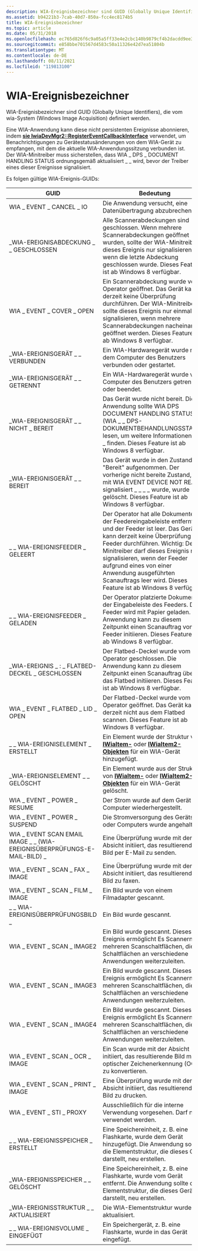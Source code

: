 ```yaml
---
description: WIA-Ereignisbezeichner sind GUID (Globally Unique Identifiers), die vom wia-System (Windows Image Acquisition) definiert werden.
ms.assetid: b94221b3-7cab-40d7-850a-fcc4ec8174b5
title: WIA-Ereignisbezeichner
ms.topic: article
ms.date: 05/31/2018
ms.openlocfilehash: ec765d826f6c9a05a5ff33e4e2cbc140b9879cf4b2dacdd9ee3f2f07b7451dda
ms.sourcegitcommit: e858bbe701567d4583c50a11326e42d7ea51804b
ms.translationtype: MT
ms.contentlocale: de-DE
ms.lasthandoff: 08/11/2021
ms.locfileid: "119813100"
---
```

# <a name="wia-event-identifiers"></a>WIA-Ereignisbezeichner

WIA-Ereignisbezeichner sind GUID (Globally Unique Identifiers), die vom wia-System (Windows Image Acquisition) definiert werden.

Eine WIA-Anwendung kann diese nicht persistenten Ereignisse abonnieren, indem [**sie IwiaDevMgr2::RegisterEventCallbackInterface**](-wia-iwiadevmgr2-registereventcallbackinterface.md) verwendet, um Benachrichtigungen zu Gerätestatusänderungen von dem WIA-Gerät zu empfangen, mit dem die aktuelle WIA-Anwendungssitzung verbunden ist. Der WIA-Minitreiber muss sicherstellen, dass WIA \_ DPS \_ DOCUMENT HANDLING STATUS ordnungsgemäß aktualisiert \_ \_ wird, bevor der Treiber eines dieser Ereignisse signalisiert.

Es folgen gültige WIA-Ereignis-GUIDs: 

| GUID                             | Bedeutung                                                                                                                                                                                                                                                                                                                               |
|----------------------------------|---------------------------------------------------------------------------------------------------------------------------------------------------------------------------------------------------------------------------------------------------------------------------------------------------------------------------------------|
| WIA \_ EVENT \_ CANCEL \_ IO           | Die Anwendung versucht, eine Datenübertragung abzubrechen.                                                                                                                                                                                                                                                                                   |
| \_WIA-EREIGNISABDECKUNG \_ \_ GESCHLOSSEN        | Alle Scannerabdeckungen sind geschlossen. Wenn mehrere Scannerabdeckungen geöffnet wurden, sollte der WIA-Minitreiber dieses Ereignis nur signalisieren, wenn die letzte Abdeckung geschlossen wurde. Dieses Feature ist ab Windows 8 verfügbar.                                                                                                                      |
| WIA \_ EVENT \_ COVER \_ OPEN          | Ein Scannerabdeckung wurde vom Operator geöffnet. Das Gerät kann derzeit keine Überprüfung durchführen. Der WIA-Minitreiber sollte dieses Ereignis nur einmal signalisieren, wenn mehrere Scannerabdeckungen nacheinander geöffnet werden. Dieses Feature ist ab Windows 8 verfügbar.                                                                                        |
| \_WIA-EREIGNISGERÄT \_ \_ VERBUNDEN    | Ein WIA-Hardwaregerät wurde mit dem Computer des Benutzers verbunden oder gestartet.                                                                                                                                                                                                                                                                |
| \_WIA-EREIGNISGERÄT \_ \_ GETRENNT | Ein WIA-Hardwaregerät wurde vom Computer des Benutzers getrennt oder beendet.                                                                                                                                                                                                                                                           |
| \_WIA-EREIGNISGERÄT \_ \_ NICHT \_ BEREIT   | Das Gerät wurde nicht bereit. Die Anwendung sollte WIA DPS DOCUMENT HANDLING STATUS (WIA \_ \_ DPS-DOKUMENTBEHANDLUNGSSTATUS) lesen, um weitere Informationen zu \_ \_ finden. Dieses Feature ist ab Windows 8 verfügbar.                                                                                                                                                         |
| \_WIA-EREIGNISGERÄT \_ \_ BEREIT        | Das Gerät wurde in den Zustand "Bereit" aufgenommen. Der vorherige nicht bereite Zustand, der mit WIA EVENT DEVICE NOT READY signalisiert \_ \_ \_ \_ wurde, wurde gelöscht. Dieses Feature ist ab Windows 8 verfügbar.                                                                                                                                                             |
| \_ \_ WIA-EREIGNISFEEDER \_ GELEERT      | Der Operator hat alle Dokumente aus der Feedereingabeleiste entfernt, und der Feeder ist leer. Das Gerät kann derzeit keine Überprüfung vom Feeder durchführen. Wichtig: Der Minitreiber darf dieses Ereignis nicht signalisieren, wenn der Feeder aufgrund eines von einer Anwendung ausgeführten Scanauftrags leer wird. Dieses Feature ist ab Windows 8 verfügbar. |
| \_ \_ WIA-EREIGNISFEEDER \_ GELADEN       | Der Operator platzierte Dokumente in der Eingabeleiste des Feeders. Der Feeder wird mit Papier geladen. Die Anwendung kann zu diesem Zeitpunkt einen Scanauftrag vom Feeder initiieren. Dieses Feature ist ab Windows 8 verfügbar.                                                                                                                     |
| \_WIA-EREIGNIS \_ : \_ FLATBED-DECKEL \_ GESCHLOSSEN | Der Flatbed-Deckel wurde vom Operator geschlossen. Die Anwendung kann zu diesem Zeitpunkt einen Scanauftrag über das Flatbed initiieren. Dieses Feature ist ab Windows 8 verfügbar.                                                                                                                                                                 |
| WIA \_ EVENT \_ FLATBED \_ LID \_ OPEN   | Der Flatbed-Deckel wurde vom Operator geöffnet. Das Gerät kann derzeit nicht aus dem Flatbed scannen. Dieses Feature ist ab Windows 8 verfügbar.                                                                                                                                                                                  |
| \_ \_ WIA-EREIGNISELEMENT \_ ERSTELLT        | Ein Element wurde der Struktur von [**IWiaItem-**](/windows/desktop/api/wia_xp/nn-wia_xp-iwiaitem) oder [**IWiaItem2-Objekten**](-wia-iwiaitem2.md) für ein WIA-Gerät hinzugefügt.                                                                                                                                                                                                   |
| \_WIA-EREIGNISELEMENT \_ \_ GELÖSCHT        | Ein Element wurde aus der Struktur von [**IWiaItem-**](/windows/desktop/api/wia_xp/nn-wia_xp-iwiaitem) oder [**IWiaItem2-Objekten**](-wia-iwiaitem2.md) für ein WIA-Gerät gelöscht.                                                                                                                                                                                               |
| WIA \_ EVENT \_ POWER \_ RESUME        | Der Strom wurde auf dem Gerät oder Computer wiederhergestellt.                                                                                                                                                                                                                                                                                    |
| WIA \_ EVENT \_ POWER \_ SUSPEND       | Die Stromversorgung des Geräts oder Computers wurde angehalten.                                                                                                                                                                                                                                                                                   |
| WIA \_ EVENT SCAN EMAIL IMAGE \_ \_ (WIA-EREIGNISÜBERPRÜFUNGS-E-MAIL-BILD) \_   | Eine Überprüfung wurde mit der Absicht initiiert, das resultierende Bild per E-Mail zu senden.                                                                                                                                                                                                                                                                   |
| WIA \_ EVENT \_ SCAN \_ FAX \_ IMAGE     | Eine Überprüfung wurde mit der Absicht initiiert, das resultierende Bild zu faxen.                                                                                                                                                                                                                                                                      |
| WIA \_ EVENT \_ SCAN \_ FILM \_ IMAGE    | Ein Bild wurde von einem Filmadapter gescannt.                                                                                                                                                                                                                                                                                             |
| \_ \_ WIA-EREIGNISÜBERPRÜFUNGSBILD \_          | Ein Bild wurde gescannt.                                                                                                                                                                                                                                                                                                                 |
| WIA \_ EVENT \_ SCAN \_ IMAGE2         | Ein Bild wurde gescannt. Dieses Ereignis ermöglicht Es Scannern mit mehreren Scanschaltflächen, die Schaltflächen an verschiedene Anwendungen weiterzuleiten.                                                                                                                                                                                                      |
| WIA \_ EVENT \_ SCAN \_ IMAGE3         | Ein Bild wurde gescannt. Dieses Ereignis ermöglicht Es Scannern mit mehreren Scanschaltflächen, die Schaltflächen an verschiedene Anwendungen weiterzuleiten.                                                                                                                                                                                                      |
| WIA \_ EVENT \_ SCAN \_ IMAGE4         | Ein Bild wurde gescannt. Dieses Ereignis ermöglicht Es Scannern mit mehreren Scanschaltflächen, die Schaltflächen an verschiedene Anwendungen weiterzuleiten.                                                                                                                                                                                                      |
| WIA \_ EVENT \_ SCAN \_ OCR \_ IMAGE     | Ein Scan wurde mit der Absicht initiiert, das resultierende Bild mit optischer Zeichenerkennung (OCR) zu konvertieren.                                                                                                                                                                                                                         |
| WIA \_ EVENT \_ SCAN \_ PRINT \_ IMAGE   | Eine Überprüfung wurde mit der Absicht initiiert, das resultierende Bild zu drucken.                                                                                                                                                                                                                                                                    |
| WIA \_ EVENT \_ STI \_ PROXY           | Ausschließlich für die interne Verwendung vorgesehen. Darf nicht verwendet werden.                                                                                                                                                                                                                                                                                           |
| \_ \_ WIA-EREIGNISSPEICHER \_ ERSTELLT     | Eine Speichereinheit, z. B. eine Flashkarte, wurde dem Gerät hinzugefügt. Die Anwendung sollte die Elementstruktur, die dieses Gerät darstellt, neu erstellen.                                                                                                                                                                                            |
| \_WIA-EREIGNISSPEICHER \_ \_ GELÖSCHT     | Eine Speichereinheit, z. B. eine Flashkarte, wurde vom Gerät entfernt. Die Anwendung sollte die Elementstruktur, die dieses Gerät darstellt, neu erstellen.                                                                                                                                                                                        |
| \_WIA-EREIGNISSTRUKTUR \_ \_ AKTUALISIERT        | Die WIA-Elementstruktur wurde aktualisiert.                                                                                                                                                                                                                                                                                                        |
| \_ \_ WIA-EREIGNISVOLUME \_ EINGEFÜGT     | Ein Speichergerät, z. B. eine Flashkarte, wurde in das Gerät eingefügt.                                                                                                                                                                                                                                                                 |



 

 

 



